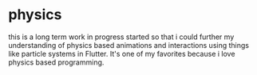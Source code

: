 # physics

this is a long term work in progress started so that i could further my understanding of physics based animations and interactions using things like particle systems in Flutter. It's one of my favorites because i love physics based programming.

